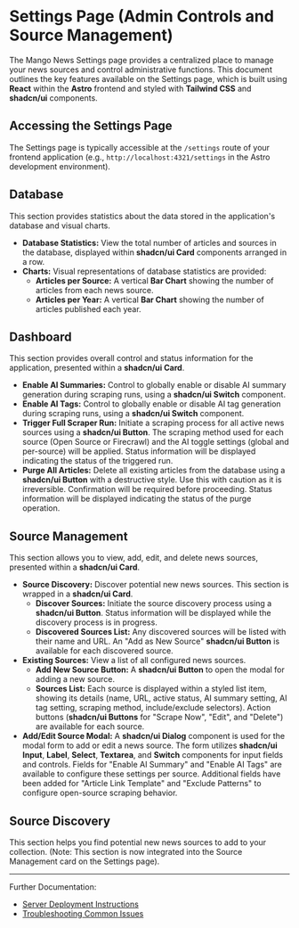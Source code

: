 # Settings Page (Admin Controls and Source Management)

The Mango News Settings page provides a centralized place to manage your news sources and control administrative functions. This document outlines the key features available on the Settings page, which is built using **React** within the **Astro** frontend and styled with **Tailwind CSS** and **shadcn/ui** components.

## Accessing the Settings Page

The Settings page is typically accessible at the `/settings` route of your frontend application (e.g., `http://localhost:4321/settings` in the Astro development environment).

## Database

This section provides statistics about the data stored in the application's database and visual charts.

-   **Database Statistics:** View the total number of articles and sources in the database, displayed within **shadcn/ui Card** components arranged in a row.
-   **Charts:** Visual representations of database statistics are provided:
    -   **Articles per Source:** A vertical **Bar Chart** showing the number of articles from each news source.
    -   **Articles per Year:** A vertical **Bar Chart** showing the number of articles published each year.

## Dashboard

This section provides overall control and status information for the application, presented within a **shadcn/ui Card**.

-   **Enable AI Summaries:** Control to globally enable or disable AI summary generation during scraping runs, using a **shadcn/ui Switch** component.
-   **Enable AI Tags:** Control to globally enable or disable AI tag generation during scraping runs, using a **shadcn/ui Switch** component.
-   **Trigger Full Scraper Run:** Initiate a scraping process for all active news sources using a **shadcn/ui Button**. The scraping method used for each source (Open Source or Firecrawl) and the AI toggle settings (global and per-source) will be applied. Status information will be displayed indicating the status of the triggered run.
-   **Purge All Articles:** Delete all existing articles from the database using a **shadcn/ui Button** with a destructive style. Use this with caution as it is irreversible. Confirmation will be required before proceeding. Status information will be displayed indicating the status of the purge operation.

## Source Management

This section allows you to view, add, edit, and delete news sources, presented within a **shadcn/ui Card**.

-   **Source Discovery:** Discover potential new news sources. This section is wrapped in a **shadcn/ui Card**.
    -   **Discover Sources:** Initiate the source discovery process using a **shadcn/ui Button**. Status information will be displayed while the discovery process is in progress.
    -   **Discovered Sources List:** Any discovered sources will be listed with their name and URL. An "Add as New Source" **shadcn/ui Button** is available for each discovered source.
-   **Existing Sources:** View a list of all configured news sources.
    -   **Add New Source Button:** A **shadcn/ui Button** to open the modal for adding a new source.
    -   **Sources List:** Each source is displayed within a styled list item, showing its details (name, URL, active status, AI summary setting, AI tag setting, scraping method, include/exclude selectors). Action buttons (**shadcn/ui Buttons** for "Scrape Now", "Edit", and "Delete") are available for each source.
-   **Add/Edit Source Modal:** A **shadcn/ui Dialog** component is used for the modal form to add or edit a news source. The form utilizes **shadcn/ui Input**, **Label**, **Select**, **Textarea**, and **Switch** components for input fields and controls. Fields for "Enable AI Summary" and "Enable AI Tags" are available to configure these settings per source. Additional fields have been added for "Article Link Template" and "Exclude Patterns" to configure open-source scraping behavior.

## Source Discovery

This section helps you find potential new news sources to add to your collection. (Note: This section is now integrated into the Source Management card on the Settings page).

---

Further Documentation:
* [Server Deployment Instructions](../deployment.md)
* [Troubleshooting Common Issues](troubleshooting.md)
